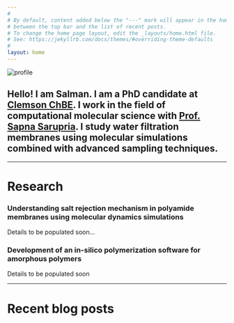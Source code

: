 ```yaml
---
#
# By default, content added below the "---" mark will appear in the home page
# between the top bar and the list of recent posts.
# To change the home page layout, edit the _layouts/home.html file.
# See: https://jekyllrb.com/docs/themes/#overriding-theme-defaults
#
layout: home
---
```


![profile](/assets/profile.png#profile)

## Hello! I am Salman. I am a PhD candidate at [Clemson ChBE](https://www.clemson.edu/cecas/departments/chbe/). I work in the field of computational molecular science with [Prof. Sapna Sarupria](sarupriagroup.github.io). I study water filtration membranes using molecular simulations combined with advanced sampling techniques. 
---

# Research

### Understanding salt rejection mechanism in polyamide membranes using molecular dynamics simulations

Details to be populated soon...

### Development of an in-silico polymerization software for amorphous polymers

Details to be populated soon



---

# Recent blog posts

